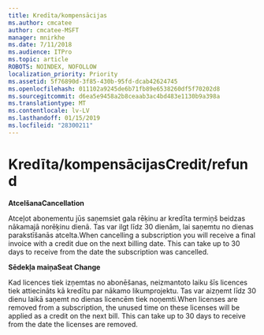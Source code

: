 ```yaml
---
title: Kredīta/kompensācijas
ms.author: cmcatee
author: cmcatee-MSFT
manager: mnirkhe
ms.date: 7/11/2018
ms.audience: ITPro
ms.topic: article
ROBOTS: NOINDEX, NOFOLLOW
localization_priority: Priority
ms.assetid: 5f76890d-3f85-430b-95fd-dcab42624745
ms.openlocfilehash: 011102a9245de6b71fb89e6538260df5f70202d8
ms.sourcegitcommit: d6ea5e9458a2b8ceaab3ac4bd483e1130b9a398a
ms.translationtype: MT
ms.contentlocale: lv-LV
ms.lasthandoff: 01/15/2019
ms.locfileid: "28300211"
---
```

# <a name="creditrefund"></a><span data-ttu-id="a6ebc-102">Kredīta/kompensācijas</span><span class="sxs-lookup"><span data-stu-id="a6ebc-102">Credit/refund</span></span>

 <span data-ttu-id="a6ebc-103">**Atcelšana**</span><span class="sxs-lookup"><span data-stu-id="a6ebc-103">**Cancellation**</span></span>
  
<span data-ttu-id="a6ebc-p101">Atceļot abonementu jūs saņemsiet gala rēķinu ar kredīta termiņš beidzas nākamajā norēķinu dienā. Tas var ilgt līdz 30 dienām, lai saņemtu no dienas parakstīšanās atcelta.</span><span class="sxs-lookup"><span data-stu-id="a6ebc-p101">When cancelling a subscription you will receive a final invoice with a credit due on the next billing date. This can take up to 30 days to receive from the date the subscription was cancelled.</span></span>
  
 <span data-ttu-id="a6ebc-106">**Sēdekļa maiņa**</span><span class="sxs-lookup"><span data-stu-id="a6ebc-106">**Seat Change**</span></span>
  
<span data-ttu-id="a6ebc-p102">Kad licences tiek izņemtas no abonēšanas, neizmantoto laiku šīs licences tiek attiecināts kā kredītu par nākamo likumprojektu. Tas var aizņemt līdz 30 dienu laikā saņemt no dienas licencēm tiek noņemti.</span><span class="sxs-lookup"><span data-stu-id="a6ebc-p102">When licenses are removed from a subscription, the unused time on these licenses will be applied as a credit on the next bill. This can take up to 30 days to receive from the date the licenses are removed.</span></span>
  

